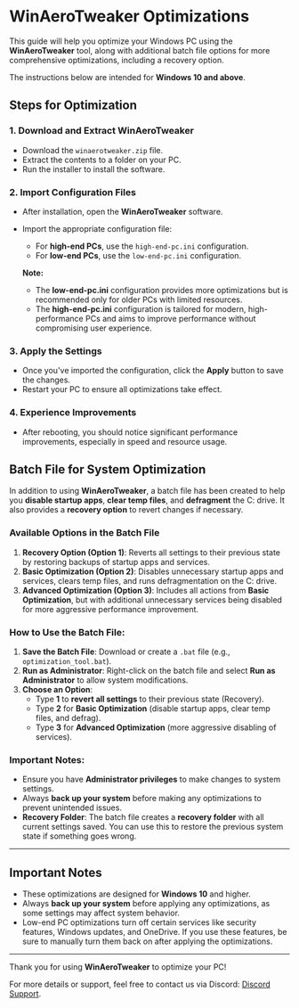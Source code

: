 # WinAeroTweaker Optimizations

This guide will help you optimize your Windows PC using the **WinAeroTweaker** tool, along with additional batch file options for more comprehensive optimizations, including a recovery option.

The instructions below are intended for **Windows 10 and above**.

## Steps for Optimization

### 1. **Download and Extract WinAeroTweaker**

- Download the `winaerotweaker.zip` file.
- Extract the contents to a folder on your PC.
- Run the installer to install the software.

### 2. **Import Configuration Files**

- After installation, open the **WinAeroTweaker** software.
- Import the appropriate configuration file:
  - For **high-end PCs**, use the `high-end-pc.ini` configuration.
  - For **low-end PCs**, use the `low-end-pc.ini` configuration.

  **Note:**  
  - The **low-end-pc.ini** configuration provides more optimizations but is recommended only for older PCs with limited resources.  
  - The **high-end-pc.ini** configuration is tailored for modern, high-performance PCs and aims to improve performance without compromising user experience.

### 3. **Apply the Settings**

- Once you've imported the configuration, click the **Apply** button to save the changes.
- Restart your PC to ensure all optimizations take effect.

### 4. **Experience Improvements**

- After rebooting, you should notice significant performance improvements, especially in speed and resource usage.

## Batch File for System Optimization

In addition to using **WinAeroTweaker**, a batch file has been created to help you **disable startup apps**, **clear temp files**, and **defragment** the C: drive. It also provides a **recovery option** to revert changes if necessary.

### Available Options in the Batch File

1. **Recovery Option (Option 1)**: Reverts all settings to their previous state by restoring backups of startup apps and services.
2. **Basic Optimization (Option 2)**: Disables unnecessary startup apps and services, clears temp files, and runs defragmentation on the C: drive.
3. **Advanced Optimization (Option 3)**: Includes all actions from **Basic Optimization**, but with additional unnecessary services being disabled for more aggressive performance improvement.

### How to Use the Batch File:

1. **Save the Batch File**: Download or create a `.bat` file (e.g., `optimization_tool.bat`).
2. **Run as Administrator**: Right-click on the batch file and select **Run as Administrator** to allow system modifications.
3. **Choose an Option**:
   - Type **1** to **revert all settings** to their previous state (Recovery).
   - Type **2** for **Basic Optimization** (disable startup apps, clear temp files, and defrag).
   - Type **3** for **Advanced Optimization** (more aggressive disabling of services).

### Important Notes:
- Ensure you have **Administrator privileges** to make changes to system settings.
- Always **back up your system** before making any optimizations to prevent unintended issues.
- **Recovery Folder**: The batch file creates a **recovery folder** with all current settings saved. You can use this to restore the previous system state if something goes wrong.

---

## Important Notes

- These optimizations are designed for **Windows 10** and higher.
- Always **back up your system** before applying any optimizations, as some settings may affect system behavior.
- Low-end PC optimizations turn off certain services like security features, Windows updates, and OneDrive. If you use these features, be sure to manually turn them back on after applying the optimizations.

---

Thank you for using **WinAeroTweaker** to optimize your PC!

For more details or support, feel free to contact us via Discord: [Discord Support](https://discord.com/users/778460273073848342).
